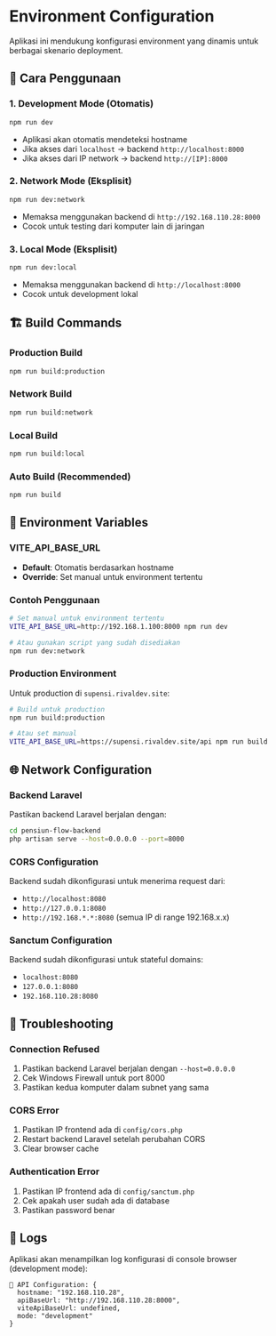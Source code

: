 # Environment Configuration

Aplikasi ini mendukung konfigurasi environment yang dinamis untuk berbagai skenario deployment.

## 🚀 Cara Penggunaan

### 1. Development Mode (Otomatis)
```bash
npm run dev
```
- Aplikasi akan otomatis mendeteksi hostname
- Jika akses dari `localhost` → backend `http://localhost:8000`
- Jika akses dari IP network → backend `http://[IP]:8000`

### 2. Network Mode (Eksplisit)
```bash
npm run dev:network
```
- Memaksa menggunakan backend di `http://192.168.110.28:8000`
- Cocok untuk testing dari komputer lain di jaringan

### 3. Local Mode (Eksplisit)
```bash
npm run dev:local
```
- Memaksa menggunakan backend di `http://localhost:8000`
- Cocok untuk development lokal

## 🏗️ Build Commands

### Production Build
```bash
npm run build:production
```

### Network Build
```bash
npm run build:network
```

### Local Build
```bash
npm run build:local
```

### Auto Build (Recommended)
```bash
npm run build
```

## 🔧 Environment Variables

### VITE_API_BASE_URL
- **Default**: Otomatis berdasarkan hostname
- **Override**: Set manual untuk environment tertentu

### Contoh Penggunaan
```bash
# Set manual untuk environment tertentu
VITE_API_BASE_URL=http://192.168.1.100:8000 npm run dev

# Atau gunakan script yang sudah disediakan
npm run dev:network
```

### Production Environment
Untuk production di `supensi.rivaldev.site`:
```bash
# Build untuk production
npm run build:production

# Atau set manual
VITE_API_BASE_URL=https://supensi.rivaldev.site/api npm run build
```

## 🌐 Network Configuration

### Backend Laravel
Pastikan backend Laravel berjalan dengan:
```bash
cd pensiun-flow-backend
php artisan serve --host=0.0.0.0 --port=8000
```

### CORS Configuration
Backend sudah dikonfigurasi untuk menerima request dari:
- `http://localhost:8080`
- `http://127.0.0.1:8080`
- `http://192.168.*.*:8080` (semua IP di range 192.168.x.x)

### Sanctum Configuration
Backend sudah dikonfigurasi untuk stateful domains:
- `localhost:8080`
- `127.0.0.1:8080`
- `192.168.110.28:8080`

## 🐛 Troubleshooting

### Connection Refused
1. Pastikan backend Laravel berjalan dengan `--host=0.0.0.0`
2. Cek Windows Firewall untuk port 8000
3. Pastikan kedua komputer dalam subnet yang sama

### CORS Error
1. Pastikan IP frontend ada di `config/cors.php`
2. Restart backend Laravel setelah perubahan CORS
3. Clear browser cache

### Authentication Error
1. Pastikan IP frontend ada di `config/sanctum.php`
2. Cek apakah user sudah ada di database
3. Pastikan password benar

## 📝 Logs

Aplikasi akan menampilkan log konfigurasi di console browser (development mode):
```
🔧 API Configuration: {
  hostname: "192.168.110.28",
  apiBaseUrl: "http://192.168.110.28:8000",
  viteApiBaseUrl: undefined,
  mode: "development"
}
```
